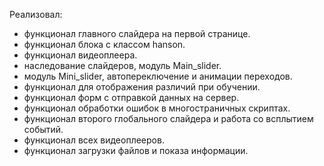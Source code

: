 Реализовал:
- функционал главного слайдера на первой странице.
- функционал блока с классом hanson.
- функционал видеоплеера.
- наследование слайдеров, модуль Main_slider.
- модуль Mini_slider, автопереключение и анимации переходов.
- функционал для отображения различий при обучении.
- функционал форм с отправкой данных на сервер.
- функционал обработки ошибок в многостраничных скриптах.
- функционал второго глобального слайдера и работа со всплытием событий.
- функционал всех видеоплееров.
- функционал загрузки файлов и показа информации.
